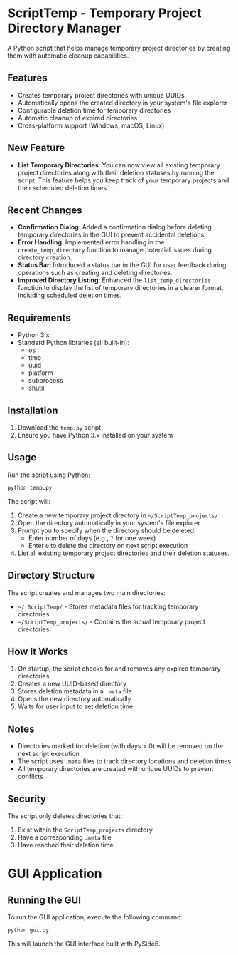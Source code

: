 # ScriptTemp - Temporary Project Directory Manager

A Python script that helps manage temporary project directories by creating them with automatic cleanup capabilities.

## Features

- Creates temporary project directories with unique UUIDs
- Automatically opens the created directory in your system's file explorer
- Configurable deletion time for temporary directories
- Automatic cleanup of expired directories
- Cross-platform support (Windows, macOS, Linux)

## New Feature

- **List Temporary Directories**: You can now view all existing temporary project directories along with their deletion statuses by running the script. This feature helps you keep track of your temporary projects and their scheduled deletion times.

## Recent Changes

- **Confirmation Dialog**: Added a confirmation dialog before deleting temporary directories in the GUI to prevent accidental deletions.
- **Error Handling**: Implemented error handling in the `create_temp_directory` function to manage potential issues during directory creation.
- **Status Bar**: Introduced a status bar in the GUI for user feedback during operations such as creating and deleting directories.
- **Improved Directory Listing**: Enhanced the `list_temp_directories` function to display the list of temporary directories in a clearer format, including scheduled deletion times.

## Requirements

- Python 3.x
- Standard Python libraries (all built-in):
  - os
  - time
  - uuid
  - platform
  - subprocess
  - shutil

## Installation

1. Download the `temp.py` script
2. Ensure you have Python 3.x installed on your system

## Usage

Run the script using Python:

```bash
python temp.py
```

The script will:
1. Create a new temporary project directory in `~/ScriptTemp_projects/`
2. Open the directory automatically in your system's file explorer
3. Prompt you to specify when the directory should be deleted:
   - Enter number of days (e.g., `7` for one week)
   - Enter `0` to delete the directory on next script execution
4. List all existing temporary project directories and their deletion statuses.

## Directory Structure

The script creates and manages two main directories:
- `~/.ScriptTemp/` - Stores metadata files for tracking temporary directories
- `~/ScriptTemp_projects/` - Contains the actual temporary project directories

## How It Works

1. On startup, the script checks for and removes any expired temporary directories
2. Creates a new UUID-based directory
3. Stores deletion metadata in a `.meta` file
4. Opens the new directory automatically
5. Waits for user input to set deletion time

## Notes

- Directories marked for deletion (with days = 0) will be removed on the next script execution
- The script uses `.meta` files to track directory locations and deletion times
- All temporary directories are created with unique UUIDs to prevent conflicts

## Security

The script only deletes directories that:
1. Exist within the `ScriptTemp_projects` directory
2. Have a corresponding `.meta` file
3. Have reached their deletion time

# GUI Application

## Running the GUI

To run the GUI application, execute the following command:

```bash
python gui.py
```

This will launch the GUI interface built with PySide6. 